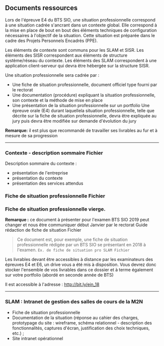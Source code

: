 ## Documents ressources

Lors de l'épreuve E4 du BTS SIO, une situation professionnelle correspond à une situation cadrée s'ancrant dans un contexte global. Elle correspond à la mise en place de bout en bout des éléments techniques de configuration nécessaires à l'objectif de la situation. Cette situation est préparée dans le cadre des Projets Personnels Encadrés (PPE).

Les éléments de contexte sont communs pour les SLAM et SISR. Les éléments des SISR correspondent aux éléments de structure système/réseau du contexte. Les éléments des SLAM correspondent à une application client-serveur qui devra être hébergée sur la structure SISR.

Une situation professionnelle sera cadrée par :

* Une fiche de situation professionnelle, document officiel type fourni par le rectorat
* Une documentation (procédure) expliquant la situation professionnelle, son contexte et la méthode de mise en place
* Une présentation de la situation professionnelle sur un portfolio Une épreuve orale (E4) durant laquellela situation professionnelle, telle que décrite sur la fiche de situation professionnelle, devra être expliquée au jury puis devra être modifiée sur demande d'évolution du jury


**Remarque:** il est plus que recommandé de travailler ses livrables au fur et à mesure de sa progression
 
---

### Contexte - description sommaire Fichier

Description sommaire du contexte :

* présentation de l'entreprise
* présentation du contexte
* présentation des services attendus

### Fiche de situation professionnelle Fichier

### Fiche de situation professionnelle vierge.


**Remarque :** ce document à présenter pour l'examen BTS SIO 2019 peut changer et nous être communiquer début Janvier par le rectorat
Guide rédaction de fiche de situation Fichier

> Ce document est, pour exemple, une fiche de situation professionnelle rédigée par un BTS SIO se présentant en 2018 à l'examen.
`Ex. de fiche de situation pro SLAM Fichier`

Les livrables devant être accessibles à distance par les examinateurs des épreuves E4 et E6, un drive vous a été mis à disposition.
Vous devrez donc stocker l'ensemble de vos livrables dans ce dossier et à terme également sur votre portfolio (abordé en seconde année de BTS)

Il est accessible à l'adresse : http://bit.ly/ein_18
 
---
### SLAM : Intranet de gestion des salles de cours de la M2N

* Fiche de situation professionnelle
* Documentation de la situation (réponse au cahier des charges, prototypage du site : wireframe, schéma relationnel - description des fonctionnalités, captures d'écran, justification des choix techniques, etc.) ;
* Site intranet opérationnel
